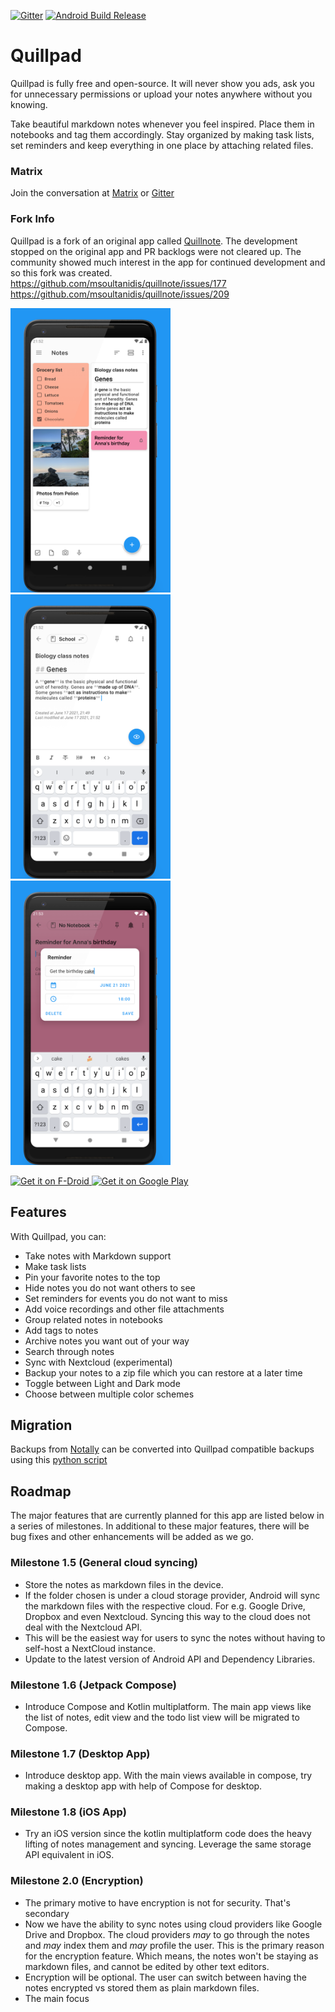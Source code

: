 [![Gitter](https://badges.gitter.im/quillpad/community.svg)](https://gitter.im/quillpad/community?utm_source=badge&utm_medium=badge&utm_campaign=pr-badge)
[![Android Build Release](https://github.com/quillpad/quillpad/actions/workflows/android.yml/badge.svg?branch=master)](https://github.com/quillpad/quillpad/actions/workflows/android.yml)
# Quillpad
Quillpad is fully free and open-source. It will never show you ads, ask you for unnecessary permissions or upload your notes anywhere without you knowing.

Take beautiful markdown notes whenever you feel inspired. Place them in notebooks and tag them accordingly. Stay organized by making task lists, set reminders and keep everything in one place by attaching related files.

### Matrix
Join the conversation at [Matrix](https://matrix.to/#/#quillpad_community:gitter.im) or [Gitter](https://gitter.im/quillpad/community?utm_source=badge&utm_medium=badge&utm_campaign=pr-badge)

### Fork Info
Quillpad is a fork of an original app called [Quillnote](https://github.com/msoultanidis/quillnote). The development stopped on the original app and PR backlogs were not cleared up. The community showed much interest in the app for continued development and so this fork was created. https://github.com/msoultanidis/quillnote/issues/177 https://github.com/msoultanidis/quillnote/issues/209

<img src="fastlane/metadata/android/en-US/images/phoneScreenshots/1.png" width="256"/><img src="fastlane/metadata/android/en-US/images/phoneScreenshots/2.png" width="256"/><img src="fastlane/metadata/android/en-US/images/phoneScreenshots/4.png" width="256"/>


<a href="https://f-droid.org/packages/io.github.quillpad">
    <img src="https://fdroid.gitlab.io/artwork/badge/get-it-on.png"
    alt="Get it on F-Droid"
    height="80">
</a>
<a href='https://play.google.com/store/apps/details?id=io.github.quillpad'><img alt='Get it on Google Play' src='https://play.google.com/intl/en_us/badges/static/images/badges/en_badge_web_generic.png' height="80"/></a>



## Features
With Quillpad, you can:

- Take notes with Markdown support
- Make task lists
- Pin your favorite notes to the top
- Hide notes you do not want others to see
- Set reminders for events you do not want to miss
- Add voice recordings and other file attachments
- Group related notes in notebooks
- Add tags to notes
- Archive notes you want out of your way
- Search through notes
- Sync with Nextcloud (experimental)
- Backup your notes to a zip file which you can restore at a later time
- Toggle between Light and Dark mode
- Choose between multiple color schemes

## Migration
Backups from [Notally](https://github.com/OmGodse/Notally) can be converted into Quillpad compatible backups using this [python script](https://gist.github.com/nWestie/224d14a6efd00661b5c93040c7511816)

## Roadmap
The major features that are currently planned for this app are listed below in a series of milestones. In additional to these major features, there will be bug fixes and other enhancements will be added as we go. 

### Milestone 1.5 (General cloud syncing)
- Store the notes as markdown files in the device. 
- If the folder chosen is under a cloud storage provider, Android will sync the markdown files with the respective cloud. For e.g. Google Drive, Dropbox and even Nextcloud. Syncing this way to the cloud does not deal with the Nextcloud API.
- This will be the easiest way for users to sync the notes without having to self-host a NextCloud instance.
- Update to the latest version of Android API and Dependency Libraries.

### Milestone 1.6 (Jetpack Compose)
- Introduce Compose and Kotlin multiplatform. The main app views like the list of notes, edit view and the todo list view will be migrated to Compose. 

### Milestone 1.7 (Desktop App)
- Introduce desktop app. With the main views available in compose, try making a desktop app with help of Compose for desktop.
  
### Milestone 1.8 (iOS App)
- Try an iOS version since the kotlin multiplatform code does the heavy lifting of notes management and syncing. Leverage the same storage API equivalent in iOS.

### Milestone 2.0 (Encryption)
- The primary motive to have encryption is not for security. That's secondary
- Now we have the ability to sync notes using cloud providers like Google Drive and Dropbox. The cloud providers _may_ to go through the notes and _may_ index them and _may_ profile the user. This is the primary reason for the encryption feature. Which means, the notes won't be staying as markdown files, and cannot be edited by other text editors. 
- Encryption will be optional. The user can switch between having the notes encrypted vs stored them as plain markdown files.
- The main focus  
